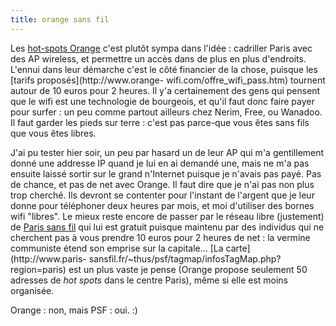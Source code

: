 ```yaml
---
title: orange sans fil
---
```


Les [hot-spots Orange](http://www.orange-wifi.com/) c'est plutôt sympa dans
l'idée : cadriller Paris avec des AP wireless, et permettre un accès dans de
plus en plus d'endroits. L'ennui dans leur démarche c'est le côté financier de
la chose, puisque les [tarifs proposés](http://www.orange-
wifi.com/offre_wifi_pass.htm) tournent autour de 10 euros pour 2 heures. Il
y'a certainement des gens qui pensent que le wifi est une technologie de
bourgeois, et qu'il faut donc faire payer pour surfer : un peu comme partout
ailleurs chez Nerim, Free, ou Wanadoo. Il faut garder les pieds sur terre :
c'est pas parce-que vous êtes sans fils que vous êtes libres.

J'ai pu tester hier soir, un peu par hasard un de leur AP qui m'a gentillement
donné une addresse IP quand je lui en ai demandé une, mais ne m'a pas ensuite
laissé sortir sur le grand n'Internet puisque je n'avais pas payé. Pas de
chance, et pas de net avec Orange. Il faut dire que je n'ai pas non plus trop
cherché. Ils devront se contenter pour l'instant de l'argent que je leur donne
pour téléphoner deux heures par mois, et moi d'utiliser des bornes wifi
"libres". Le mieux reste encore de passer par le réseau libre (justement) de
[Paris sans fil](http://www.paris-sansfil.info/) qui lui est gratuit puisque
maintenu par des individus qui ne cherchent pas à vous prendre 10 euros pour 2
heures de net : la vermine communiste étend son emprise sur la capitale... [La
carte](http://www.paris-
sansfil.fr/~thus/psf/tagmap/infosTagMap.php?region=paris) est un plus vaste je
pense (Orange propose seulement 50 adresses de _hot spots_ dans le centre
Paris), même si elle est moins organisée.

Orange : non, mais PSF : oui. :)

